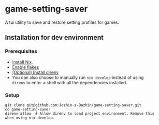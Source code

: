 # game-setting-saver
A tui utility to save and restore setting profiles for games.

## Installation for dev environment
### Prerequisites
- [Install Nix](https://nixos.org/download.html).
- [Enable flakes](https://nixos.wiki/wiki/Flakes)
- [(Optional) Install direnv](https://direnv.net/docs/installation.html)
- You can also choose to manually run `nix develop` instead of using `direnv` to enter a shell with all the dependencies installed.

### Setup
```
git clone git@github.com:Jozhin-s-Bazhin/game-setting-saver.git
cd game-setting-saver
direnv allow  # Allow direnv to load project environment. Remove this when using nix develop.
```
